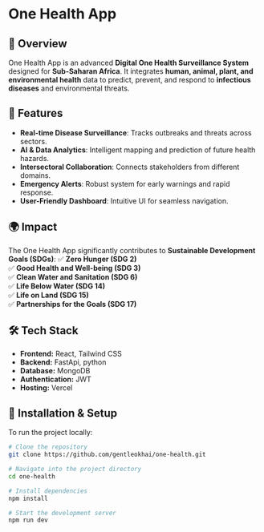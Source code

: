 # One Health App

## 📌 Overview
One Health App is an advanced **Digital One Health Surveillance System** designed for **Sub-Saharan Africa**. It integrates **human, animal, plant, and environmental health** data to predict, prevent, and respond to **infectious diseases** and environmental threats.

## 🚀 Features
- **Real-time Disease Surveillance**: Tracks outbreaks and threats across sectors.
- **AI & Data Analytics**: Intelligent mapping and prediction of future health hazards.
- **Intersectoral Collaboration**: Connects stakeholders from different domains.
- **Emergency Alerts**: Robust system for early warnings and rapid response.
- **User-Friendly Dashboard**: Intuitive UI for seamless navigation.

## 🌍 Impact
The One Health App significantly contributes to **Sustainable Development Goals (SDGs)**:
✅ **Zero Hunger (SDG 2)**  
✅ **Good Health and Well-being (SDG 3)**  
✅ **Clean Water and Sanitation (SDG 6)**  
✅ **Life Below Water (SDG 14)**  
✅ **Life on Land (SDG 15)**  
✅ **Partnerships for the Goals (SDG 17)**  

## 🛠️ Tech Stack
- **Frontend:** React, Tailwind CSS
- **Backend:** FastApi, python
- **Database:** MongoDB
- **Authentication:** JWT
- **Hosting:** Vercel

## 📂 Installation & Setup
To run the project locally:

```sh
# Clone the repository
git clone https://github.com/gentleokhai/one-health.git

# Navigate into the project directory
cd one-health

# Install dependencies
npm install

# Start the development server
npm run dev
